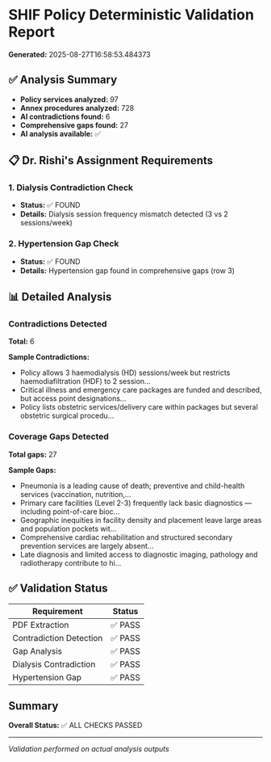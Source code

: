 # SHIF Policy Deterministic Validation Report

**Generated:** 2025-08-27T16:58:53.484373

## ✅ Analysis Summary

- **Policy services analyzed:** 97
- **Annex procedures analyzed:** 728
- **AI contradictions found:** 6
- **Comprehensive gaps found:** 27
- **AI analysis available:** ✅

## 📋 Dr. Rishi's Assignment Requirements

### 1. Dialysis Contradiction Check
- **Status:** ✅ FOUND
- **Details:** Dialysis session frequency mismatch detected (3 vs 2 sessions/week)

### 2. Hypertension Gap Check  
- **Status:** ✅ FOUND
- **Details:** Hypertension gap found in comprehensive gaps (row 3)

## 📊 Detailed Analysis

### Contradictions Detected
**Total:** 6

**Sample Contradictions:**
- Policy allows 3 haemodialysis (HD) sessions/week but restricts haemodiafiltration (HDF) to 2 session...
- Critical illness and emergency care packages are funded and described, but access point designations...
- Policy lists obstetric services/delivery care within packages but several obstetric surgical procedu...


### Coverage Gaps Detected
**Total gaps:** 27

**Sample Gaps:**
- Pneumonia is a leading cause of death; preventive and child-health services (vaccination, nutrition,...
- Primary care facilities (Level 2-3) frequently lack basic diagnostics — including point-of-care bioc...
- Geographic inequities in facility density and placement leave large areas and population pockets wit...
- Comprehensive cardiac rehabilitation and structured secondary prevention services are largely absent...
- Late diagnosis and limited access to diagnostic imaging, pathology and radiotherapy contribute to hi...


## ✅ Validation Status

| Requirement | Status |
|------------|--------|
| PDF Extraction | ✅ PASS |
| Contradiction Detection | ✅ PASS |
| Gap Analysis | ✅ PASS |
| Dialysis Contradiction | ✅ PASS |
| Hypertension Gap | ✅ PASS |

## Summary

**Overall Status:** ✅ ALL CHECKS PASSED

---
*Validation performed on actual analysis outputs*
